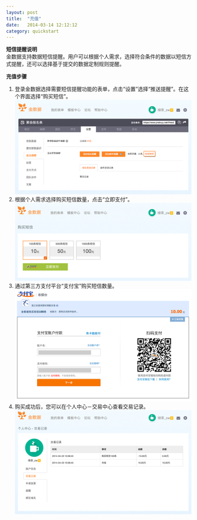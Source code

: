 ```yaml
---
layout: post
title:  "充值"
date:   2014-03-14 12:12:12
category: quickstart
---
```


**短信提醒说明**  
金数据支持数据短信提醒。用户可以根据个人需求，选择符合条件的数据以短信方式提醒，还可以选择基于提交的数据定制规则提醒。 

**充值步骤**

1. 登录金数据选择需要短信提醒功能的表单，点击“设置”选择“推送提醒”。在这个界面选择“购买短信”。
![申请发票](/images/recharge-1.png) 
2. 根据个人需求选择购买短信数量，点击“立即支付”。  
![申请发票](/images/recharge-2.png) 
3. 通过第三方支付平台“支付宝”购买短信数量。
![申请发票](/images/recharge-3.png) 
4. 购买成功后，您可以在个人中心－交易中心查看交易记录。
![申请发票](/images/recharge-4.png)
